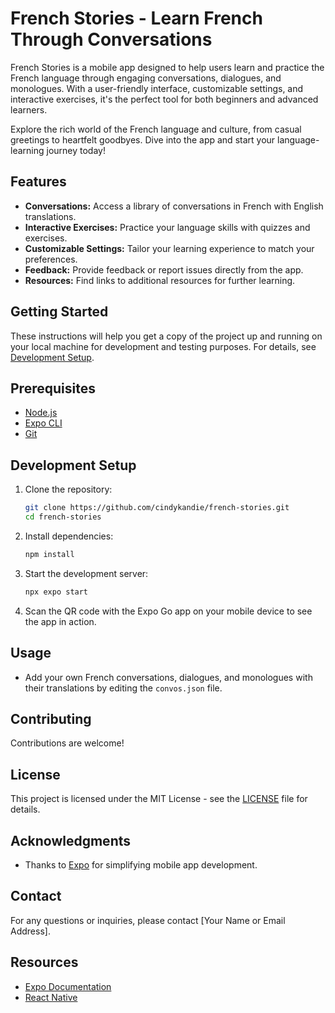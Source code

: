 # French Stories - Learn French Through Conversations

French Stories is a mobile app designed to help users learn and practice the French language through engaging conversations, dialogues, and monologues. With a user-friendly interface, customizable settings, and interactive exercises, it's the perfect tool for both beginners and advanced learners.

Explore the rich world of the French language and culture, from casual greetings to heartfelt goodbyes. Dive into the app and start your language-learning journey today!

## Features

- **Conversations:** Access a library of conversations in French with English translations.
- **Interactive Exercises:** Practice your language skills with quizzes and exercises.
- **Customizable Settings:** Tailor your learning experience to match your preferences.
- **Feedback:** Provide feedback or report issues directly from the app.
- **Resources:** Find links to additional resources for further learning.

## Getting Started

These instructions will help you get a copy of the project up and running on your local machine for development and testing purposes. For details, see [Development Setup](#development-setup).

## Prerequisites

- [Node.js](https://nodejs.org/)
- [Expo CLI](https://docs.expo.dev/get-started/installation/)
- [Git](https://git-scm.com/)

## Development Setup

1. Clone the repository:

   ```bash
   git clone https://github.com/cindykandie/french-stories.git
   cd french-stories
   ```

2. Install dependencies:

   ```bash
   npm install
   ```

3. Start the development server:

   ```bash
   npx expo start
   ```

4. Scan the QR code with the Expo Go app on your mobile device to see the app in action.

## Usage

- Add your own French conversations, dialogues, and monologues with their translations by editing the `convos.json` file.

## Contributing

Contributions are welcome! 

## License

This project is licensed under the MIT License - see the [LICENSE](https://opensource.org/license/mit/) file for details.

## Acknowledgments

- Thanks to [Expo](https://expo.dev/) for simplifying mobile app development.

## Contact

For any questions or inquiries, please contact [Your Name or Email Address].

## Resources

- [Expo Documentation](https://docs.expo.dev/)
- [React Native](https://reactnative.dev/)
